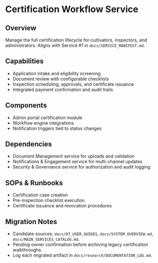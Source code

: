 # Certification Workflow Service

## Overview
Manage the full certification lifecycle for cultivators, inspectors, and administrators. Aligns with Service #1 in `docs/SERVICE_MANIFEST.md`.

## Capabilities
- Application intake and eligibility screening
- Document review with configurable checklists
- Inspection scheduling, approvals, and certificate issuance
- Integrated payment confirmation and audit trails

## Components
- Admin portal certification module
- Workflow engine integrations
- Notification triggers tied to status changes

## Dependencies
- Document Management service for uploads and validation
- Notifications & Engagement service for multi-channel updates
- Security & Governance service for authorization and audit logging

## SOPs & Runbooks
- Certification case creation
- Pre-inspection checklist execution
- Certificate issuance and revocation procedures

## Migration Notes
- Candidate sources: `docs/07_USER_GUIDES`, `docs/SYSTEM_OVERVIEW.md`, `docs/MAIN_SERVICES_CATALOG.md`.
- Pending owner confirmation before archiving legacy certification walkthroughs.
- Log each migrated artifact in `docs/research/DOCUMENTATION_LOG.md`.
